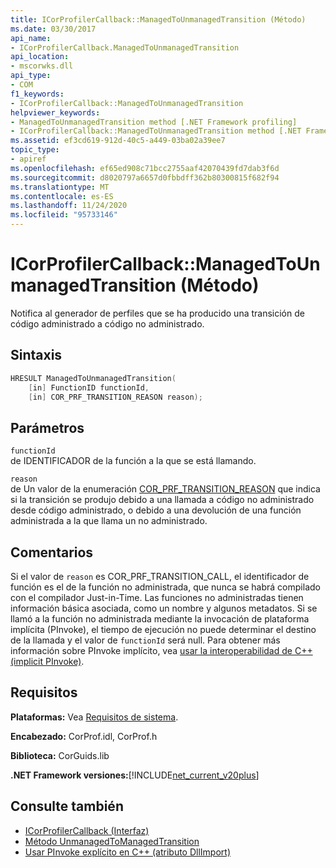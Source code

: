 ```yaml
---
title: ICorProfilerCallback::ManagedToUnmanagedTransition (Método)
ms.date: 03/30/2017
api_name:
- ICorProfilerCallback.ManagedToUnmanagedTransition
api_location:
- mscorwks.dll
api_type:
- COM
f1_keywords:
- ICorProfilerCallback::ManagedToUnmanagedTransition
helpviewer_keywords:
- ManagedToUnmanagedTransition method [.NET Framework profiling]
- ICorProfilerCallback::ManagedToUnmanagedTransition method [.NET Framework profiling]
ms.assetid: ef3cd619-912d-40c5-a449-03ba02a39ee7
topic_type:
- apiref
ms.openlocfilehash: ef65ed908c71bcc2755aaf42070439fd7dab3f6d
ms.sourcegitcommit: d8020797a6657d0fbbdff362b80300815f682f94
ms.translationtype: MT
ms.contentlocale: es-ES
ms.lasthandoff: 11/24/2020
ms.locfileid: "95733146"
---
```

# <a name="icorprofilercallbackmanagedtounmanagedtransition-method"></a>ICorProfilerCallback::ManagedToUnmanagedTransition (Método)

Notifica al generador de perfiles que se ha producido una transición de código administrado a código no administrado.  
  
## <a name="syntax"></a>Sintaxis  
  
```cpp  
HRESULT ManagedToUnmanagedTransition(  
    [in] FunctionID functionId,  
    [in] COR_PRF_TRANSITION_REASON reason);  
```  
  
## <a name="parameters"></a>Parámetros  

 `functionId`  
 de IDENTIFICADOR de la función a la que se está llamando.  
  
 `reason`  
 de Un valor de la enumeración [COR_PRF_TRANSITION_REASON](cor-prf-transition-reason-enumeration.md) que indica si la transición se produjo debido a una llamada a código no administrado desde código administrado, o debido a una devolución de una función administrada a la que llama un no administrado.  
  
## <a name="remarks"></a>Comentarios  

 Si el valor de `reason` es COR_PRF_TRANSITION_CALL, el identificador de función es el de la función no administrada, que nunca se habrá compilado con el compilador Just-in-Time. Las funciones no administradas tienen información básica asociada, como un nombre y algunos metadatos. Si se llamó a la función no administrada mediante la invocación de plataforma implícita (PInvoke), el tiempo de ejecución no puede determinar el destino de la llamada y el valor de `functionId` será null. Para obtener más información sobre PInvoke implícito, vea [usar la interoperabilidad de C++ (implicit PInvoke)](/cpp/dotnet/using-cpp-interop-implicit-pinvoke).  
  
## <a name="requirements"></a>Requisitos  

 **Plataformas:** Vea [Requisitos de sistema](../../get-started/system-requirements.md).  
  
 **Encabezado:** CorProf.idl, CorProf.h  
  
 **Biblioteca:** CorGuids.lib  
  
 **.NET Framework versiones:**[!INCLUDE[net_current_v20plus](../../../../includes/net-current-v20plus-md.md)]  
  
## <a name="see-also"></a>Consulte también

- [ICorProfilerCallback (Interfaz)](icorprofilercallback-interface.md)
- [Método UnmanagedToManagedTransition](icorprofilercallback-unmanagedtomanagedtransition-method.md)
- [Usar PInvoke explícito en C++ (atributo DllImport)](/cpp/dotnet/using-explicit-pinvoke-in-cpp-dllimport-attribute)
